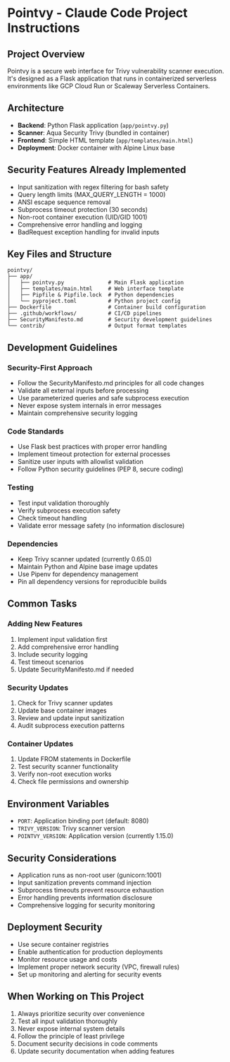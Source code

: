 # Pointvy - Claude Code Project Instructions

## Project Overview
Pointvy is a secure web interface for Trivy vulnerability scanner execution. It's designed as a Flask application that runs in containerized serverless environments like GCP Cloud Run or Scaleway Serverless Containers.

## Architecture
- **Backend**: Python Flask application (`app/pointvy.py`)
- **Scanner**: Aqua Security Trivy (bundled in container)
- **Frontend**: Simple HTML template (`app/templates/main.html`)
- **Deployment**: Docker container with Alpine Linux base

## Security Features Already Implemented
- Input sanitization with regex filtering for bash safety
- Query length limits (MAX_QUERY_LENGTH = 1000)
- ANSI escape sequence removal
- Subprocess timeout protection (30 seconds)
- Non-root container execution (UID/GID 1001)
- Comprehensive error handling and logging
- BadRequest exception handling for invalid inputs

## Key Files and Structure
```
pointvy/
├── app/
│   ├── pointvy.py              # Main Flask application
│   ├── templates/main.html     # Web interface template
│   ├── Pipfile & Pipfile.lock  # Python dependencies
│   └── pyproject.toml          # Python project config
├── Dockerfile                  # Container build configuration
├── .github/workflows/          # CI/CD pipelines
├── SecurityManifesto.md        # Security development guidelines
└── contrib/                    # Output format templates
```

## Development Guidelines

### Security-First Approach
- Follow the SecurityManifesto.md principles for all code changes
- Validate all external inputs before processing
- Use parameterized queries and safe subprocess execution
- Never expose system internals in error messages
- Maintain comprehensive security logging

### Code Standards
- Use Flask best practices with proper error handling
- Implement timeout protection for external processes
- Sanitize user inputs with allowlist validation
- Follow Python security guidelines (PEP 8, secure coding)

### Testing
- Test input validation thoroughly
- Verify subprocess execution safety
- Check timeout handling
- Validate error message safety (no information disclosure)

### Dependencies
- Keep Trivy scanner updated (currently 0.65.0)
- Maintain Python and Alpine base image updates
- Use Pipenv for dependency management
- Pin all dependency versions for reproducible builds

## Common Tasks

### Adding New Features
1. Implement input validation first
2. Add comprehensive error handling
3. Include security logging
4. Test timeout scenarios
5. Update SecurityManifesto.md if needed

### Security Updates
1. Check for Trivy scanner updates
2. Update base container images
3. Review and update input sanitization
4. Audit subprocess execution patterns

### Container Updates
1. Update FROM statements in Dockerfile
2. Test security scanner functionality
3. Verify non-root execution works
4. Check file permissions and ownership

## Environment Variables
- `PORT`: Application binding port (default: 8080)
- `TRIVY_VERSION`: Trivy scanner version
- `POINTVY_VERSION`: Application version (currently 1.15.0)

## Security Considerations
- Application runs as non-root user (gunicorn:1001)
- Input sanitization prevents command injection
- Subprocess timeouts prevent resource exhaustion
- Error handling prevents information disclosure
- Comprehensive logging for security monitoring

## Deployment Security
- Use secure container registries
- Enable authentication for production deployments
- Monitor resource usage and costs
- Implement proper network security (VPC, firewall rules)
- Set up monitoring and alerting for security events

## When Working on This Project
1. Always prioritize security over convenience
2. Test all input validation thoroughly
3. Never expose internal system details
4. Follow the principle of least privilege
5. Document security decisions in code comments
6. Update security documentation when adding features
